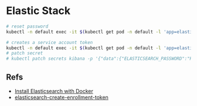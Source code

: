 # Elastic Stack

```bash
# reset password
kubectl -n default exec -it $(kubectl get pod -n default -l 'app=elasticsearch' -o jsonpath='{.items[0].metadata.name}') -- elasticsearch-reset-password -u elastic

# creates a service account token
kubectl -n default exec -it $(kubectl get pod -n default -l 'app=elasticsearch' -o jsonpath='{.items[0].metadata.name}') -- elasticsearch-create-enrollment-token -s kibana
# patch secret
# kubectl patch secrets kibana -p '{"data":{"ELASTICSEARCH_PASSWORD":"R3YtRnEtN2daSGJqQUk4YWEyd0YK"}}'
```

## Refs

- [Install Elasticsearch with Docker](https://www.elastic.co/guide/en/elasticsearch/reference/8.1/docker.html)
- [elasticsearch-create-enrollment-token](https://www.elastic.co/guide/en/elasticsearch/reference/8.0/create-enrollment-token.html)
